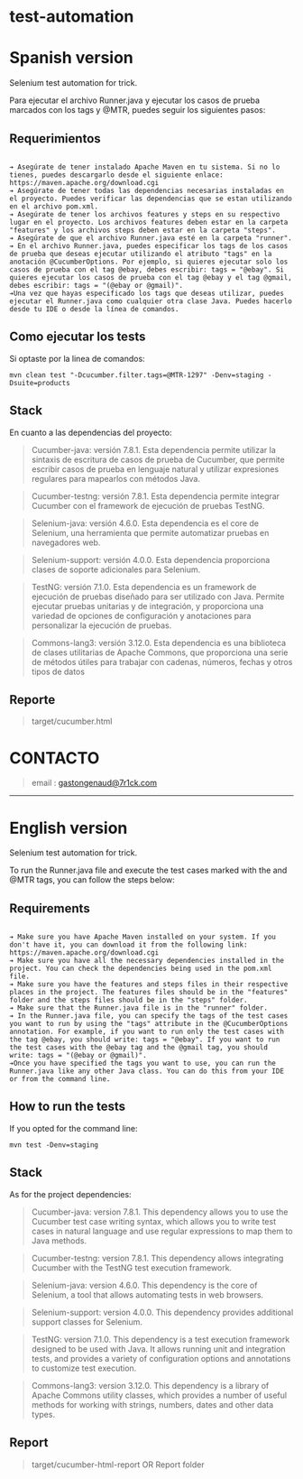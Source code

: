 # test-automation
# Spanish version

Selenium test automation for trick.

Para ejecutar el archivo Runner.java y ejecutar los casos de prueba marcados con los tags  y @MTR, puedes seguir los siguientes pasos:

## Requerimientos

```

➔ Asegúrate de tener instalado Apache Maven en tu sistema. Si no lo tienes, puedes descargarlo desde el siguiente enlace: https://maven.apache.org/download.cgi
➔ Asegúrate de tener todas las dependencias necesarias instaladas en el proyecto. Puedes verificar las dependencias que se estan utilizando en el archivo pom.xml.
➔ Asegúrate de tener los archivos features y steps en su respectivo lugar en el proyecto. Los archivos features deben estar en la carpeta "features" y los archivos steps deben estar en la carpeta "steps".
➔ Asegúrate de que el archivo Runner.java esté en la carpeta "runner".
➔ En el archivo Runner.java, puedes especificar los tags de los casos de prueba que deseas ejecutar utilizando el atributo "tags" en la anotación @CucumberOptions. Por ejemplo, si quieres ejecutar solo los casos de prueba con el tag @ebay, debes escribir: tags = "@ebay". Si quieres ejecutar los casos de prueba con el tag @ebay y el tag @gmail, debes escribir: tags = "(@ebay or @gmail)".
➔Una vez que hayas especificado los tags que deseas utilizar, puedes ejecutar el Runner.java como cualquier otra clase Java. Puedes hacerlo desde tu IDE o desde la línea de comandos.
```
## Como ejecutar los tests
Si optaste por la linea de comandos:

    mvn clean test "-Dcucumber.filter.tags=@MTR-1297" -Denv=staging -Dsuite=products

## Stack
En cuanto a las dependencias del proyecto:

> Cucumber-java: versión 7.8.1. Esta dependencia permite utilizar la sintaxis de escritura de casos de prueba de Cucumber, que permite escribir casos de prueba en lenguaje natural y utilizar expresiones regulares para mapearlos con métodos Java. 

> Cucumber-testng: versión 7.8.1. Esta dependencia permite integrar Cucumber con el framework de ejecución de pruebas TestNG. 

> Selenium-java: versión 4.6.0. Esta dependencia es el core de Selenium, una herramienta que permite automatizar pruebas en navegadores web. 

> Selenium-support: versión 4.0.0. Esta dependencia proporciona clases de soporte adicionales para Selenium.

> TestNG: versión 7.1.0. Esta dependencia es un framework de ejecución de pruebas diseñado para ser utilizado con Java. Permite ejecutar pruebas unitarias y de integración, y proporciona una variedad de opciones de configuración y anotaciones para personalizar la ejecución de pruebas.

> Commons-lang3: versión 3.12.0. Esta dependencia es una biblioteca de clases utilitarias de Apache Commons, que proporciona una serie de métodos útiles para trabajar con cadenas, números, fechas y otros tipos de datos

## Reporte
> target/cucumber.html
# CONTACTO
> email : gastongenaud@7r1ck.com


___
# English version

Selenium test automation for trick.

To run the Runner.java file and execute the test cases marked with the  and @MTR tags, you can follow the steps below:

## Requirements

```

➔ Make sure you have Apache Maven installed on your system. If you don't have it, you can download it from the following link: https://maven.apache.org/download.cgi
➔ Make sure you have all the necessary dependencies installed in the project. You can check the dependencies being used in the pom.xml file.
➔ Make sure you have the features and steps files in their respective places in the project. The features files should be in the "features" folder and the steps files should be in the "steps" folder.
➔ Make sure that the Runner.java file is in the "runner" folder.
➔ In the Runner.java file, you can specify the tags of the test cases you want to run by using the "tags" attribute in the @CucumberOptions annotation. For example, if you want to run only the test cases with the tag @ebay, you should write: tags = "@ebay". If you want to run the test cases with the @ebay tag and the @gmail tag, you should write: tags = "(@ebay or @gmail)".
➔Once you have specified the tags you want to use, you can run the Runner.java like any other Java class. You can do this from your IDE or from the command line.
```
## How to run the tests
If you opted for the command line:

    mvn test -Denv=staging

## Stack
As for the project dependencies:

> Cucumber-java: version 7.8.1. This dependency allows you to use the Cucumber test case writing syntax, which allows you to write test cases in natural language and use regular expressions to map them to Java methods.

> Cucumber-testng: version 7.8.1. This dependency allows integrating Cucumber with the TestNG test execution framework.

> Selenium-java: version 4.6.0. This dependency is the core of Selenium, a tool that allows automating tests in web browsers.

> Selenium-support: version 4.0.0. This dependency provides additional support classes for Selenium.

> TestNG: version 7.1.0. This dependency is a test execution framework designed to be used with Java. It allows running unit and integration tests, and provides a variety of configuration options and annotations to customize test execution.

> Commons-lang3: version 3.12.0. This dependency is a library of Apache Commons utility classes, which provides a number of useful methods for working with strings, numbers, dates and other data types.

## Report
> target/cucumber-html-report
OR
Report folder


